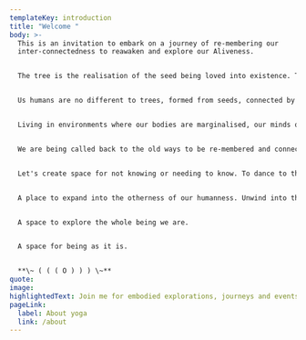 ```yaml
---
templateKey: introduction
title: "Welcome "
body: >-
  This is an invitation to embark on a journey of re-membering our
  inter-connectedness to reawaken and explore our Aliveness.


  The tree is the realisation of the seed being loved into existence. The seed is a gift paid forward, an intelligent imprint of nature, uniquely expressed, a miraculous becoming. Intrinsically connected with the elements the seed grows, nourished safely within the earth, hydrated by the rain, energised by the sun and breathed by the air. As the seed sprouts expanding roots, the sapling grows ever towards the light, to become the tree it was designed to become. 


  Us humans are no different to trees, formed from seeds, connected by the roots of before and ever expanding towards the beyond. We are loved into existence. Intrinsically connected to one another. 


  Living in environments where our bodies are marginalised, our minds overloaded and our hearts neglected, the emotional wounds we receive are normalised and not acknowledged so often go unchecked and unhealed. As humans our beliefs, stories and intentions are the seeds of our life, our perception and experience of the outer world a reflection and manifestation of what we are nurturing or neglecting within us. 


  We are being called back to the old ways to be re-membered and connected in these modern global times. Embodiment and heart-centred practices invite us to re-member that we are that we are more, to embrace our whole being, to receive valuable healing and empowering information our bodies hold.


  Let's create space for not knowing or needing to know. To dance to the music of our curiosity. Explore the order and disordering of aliveness. Notice the blips and textures and movements. 


  A place to expand into the otherness of our humanness. Unwind into the freedom of discomfort or the discomfort of freedom. Backstroke in the joy of beautiful imperfections 


  A space to explore the whole being we are. 


  A space for being as it is.


  **\~ ( ( ( O ) ) ) \~**
quote:
image:
highlightedText: Join me for embodied explorations, journeys and events.
pageLink:
  label: About yoga
  link: /about
---
```


